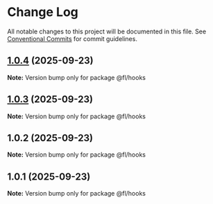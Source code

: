 # Change Log

All notable changes to this project will be documented in this file.
See [Conventional Commits](https://conventionalcommits.org) for commit guidelines.

## [1.0.4](https://github.com/fengliang12/Fl-ai-interface/compare/@fl/hooks@1.0.2...@fl/hooks@1.0.4) (2025-09-23)

**Note:** Version bump only for package @fl/hooks

## [1.0.3](https://github.com/fengliang12/Fl-ai-interface/compare/@fl/hooks@1.0.2...@fl/hooks@1.0.3) (2025-09-23)

**Note:** Version bump only for package @fl/hooks

## 1.0.2 (2025-09-23)

**Note:** Version bump only for package @fl/hooks

## 1.0.1 (2025-09-23)

**Note:** Version bump only for package @fl/hooks
